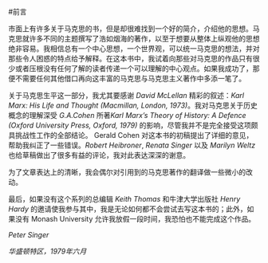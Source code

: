 #前言

市面上有许多关于马克思的书，但是却很难找到一个好的简介，介绍他的思想。马克思就许多不同的主题撰写了浩如烟海的著作，以至于想要从整体上纵观他的思想绝非容易。我相信总有一个中心思想，一个世界观，可以统一马克思的想法，并对那些令人困惑的特点给予解释。在这本书中，我试着向那些对马克思的作品只有很少或者压根没有任何了解的读者传递一个可以理解的中心观点。如果我成功了，那便不需要任何其他借口再向这丰富的马克思与马克思主义著作中多添一笔了。

关于马克思生平这一部分，我尤其要感谢 *David McLellan* 精彩的叙述：*Karl Marx: His Life and Thought (Macmillan, London, 1973)*。我对马克思关于历史概念的理解深受 *G.A.Cohen* 所著*Karl Marx’s Theory of History: A Defence (Oxford University Press, Oxford, 1979)* 的影响，尽管我并不是完全接受这项颇具挑战性工作的全部结论。 Gerald Cohen 对这本书的初稿提出了详细的意见，帮助我纠正了一些错误。*Robert Heibroner*, *Renata Singer* 以及 *Marilyn Weltz* 也给草稿做出了很多有益的评论，我对此表达深深的谢意。

为了文章表达上的清晰，我会偶尔对引用到的马克思著作的翻译做一些微小的改动。

最后，如果没有这个系列的总编辑 *Keith Thomas* 和牛津大学出版社 *Henry Hardy* 的邀请使我参与其中，我是无论如何都不会尝试去写这本书的；此外，如果没有 Monash University 允许我放假一段时间，我恐怕也不能完成这个作品。


*Peter Singer*

*华盛顿特区，1979年六月*